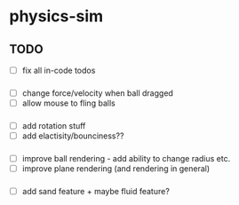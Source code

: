 # physics-sim

## TODO

- [ ] fix all in-code todos

###

- [ ] change force/velocity when ball dragged
- [ ] allow mouse to fling balls

###

- [ ] add rotation stuff
- [ ] add elactisity/bounciness??

###

- [ ] improve ball rendering - add ability to change radius etc.
- [ ] improve plane rendering (and rendering in general)

###

- [ ] add sand feature + maybe fluid feature?

